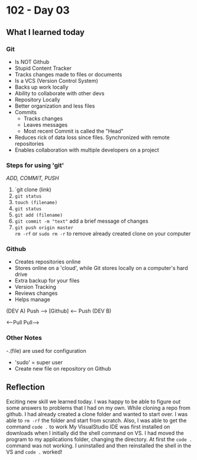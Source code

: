 # 102 - Day 03

## What I learned today

### **Git**
- Is NOT Github
- Stupid Content Tracker
- Tracks changes made to files or documents
- Is a VCS (Version Control System)
- Backs up work locally
- Ability to collaborate with other devs
- Repository Locally
- Better organization and less files
- Commits
  - Tracks changes
  - Leaves messages
  - Most recent Commit is called the "Head"
- Reduces rick of data loss since files. Synchronized with remote repositories
- Enables collaboration with multiple developers on a project

### Steps for using 'git'
*_ADD, COMMIT, PUSH_*
1. `git clone (link)
2. `git status`
3. `touch (filename)`
4. `git status`
5. `git add (filename)`
6. `git commit -m "text"` add a brief message of changes
7. `git push origin master`
<br> `rm -rf` or `sudo rm -r` to remove already created clone on your computer

### Github
- Creates repositories online
- Stores online on a 'cloud', while Git stores locally on a computer's hard drive
- Extra backup for your files
- Version Tracking
- Reviews changes
- Helps manage
<p>(DEV A) Push --> [Github] <-- Push (DEV B)</p>
<p>        <--Pull            Pull--></p>

### Other Notes
-.(file) are used for configuration
- 'sudo' = super user
- Create new file on repository on Github

## Reflection
Exciting new skill we learned today. I was happy to be able to figure out some 
answers to problems that I had on my own. While cloning a repo from github. I 
had already created a clone folder and wanted to start over. I was able to `rm -rf`
the folder and start from scratch. Also, I was able to get the command `code .` to work
My VisualStudio IDE was first installed on downloads when I initially did the shell command
on VS. I had moved the program to my applications folder, changing the directory.
At first the `code .` command was not working. I uninstalled and then reinstalled
the shell in the VS and `code .` worked!
